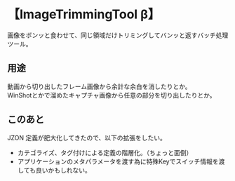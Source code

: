 # 【ImageTrimmingTool β】

画像をボンッと食わせて、同じ領域だけトリミングしてバンッと返すバッチ処理ツール。

## 用途

動画から切り出したフレーム画像から余計な余白を消したりとか。  
WinShotとかで溜めたキャプチャ画像から任意の部分を切り出したりとか。

## このあと

JZON 定義が肥大化してきたので、以下の拡張をしたい。
- カテゴライズ、タグ付けによる定義の階層化。（ちょっと面倒）
- アプリケーションのメタパラメータを渡す為に特殊Keyでスイッチ情報を渡しても良いかもしれない。
